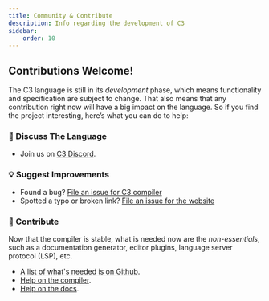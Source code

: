 ```yaml
---
title: Community & Contribute
description: Info regarding the development of C3
sidebar:
    order: 10
---
```


## Contributions Welcome!

The C3 language is still in its *development* phase, which means
functionality and specification are subject to change. That also means
that any contribution right now will have a big impact on the language.
So if you find the project interesting, here’s what you can do to help:

### 💬 Discuss The Language
- Join us on [C3 Discord](https://discord.gg/qN76R87).

### 💡 Suggest Improvements
- Found a bug? [File an issue for C3 compiler](https://github.com/c3lang/c3c/issues/new)
- Spotted a typo or broken link? [File an issue for the website](https://github.com/c3lang/c3-web/issues/new)

### 💪 Contribute

Now that the compiler is stable, what is needed now are the *non-essentials*, such as a documentation generator, editor plugins, language server protocol (LSP), etc.

- [A list of what's needed is on Github](https://github.com/c3lang/c3c/issues/1456).
- [Help on the compiler](https://github.com/c3lang/c3c).
- [Help on the docs](https://github.com/c3lang/c3-web).
